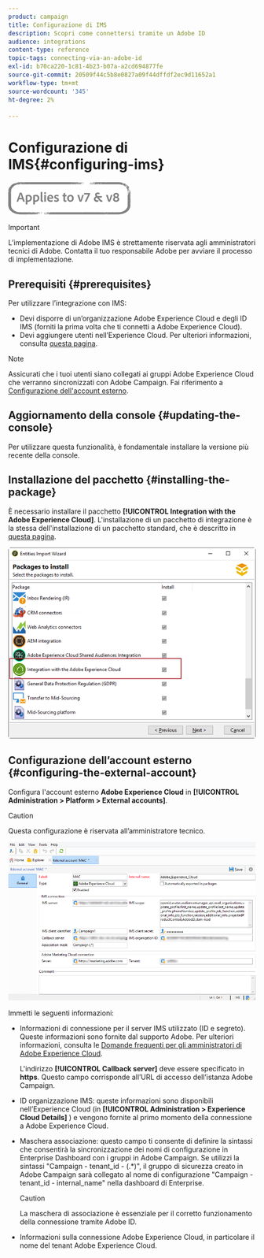 ```yaml
---
product: campaign
title: Configurazione di IMS
description: Scopri come connettersi tramite un Adobe ID
audience: integrations
content-type: reference
topic-tags: connecting-via-an-adobe-id
exl-id: b70ca220-1c81-4b23-b07a-a2cd694877fe
source-git-commit: 20509f44c5b8e0827a09f44dffdf2ec9d11652a1
workflow-type: tm+mt
source-wordcount: '345'
ht-degree: 2%

---
```


# Configurazione di IMS{#configuring-ims}

![](../../assets/common.svg)

>[!IMPORTANT]
>
>L’implementazione di Adobe IMS è strettamente riservata agli amministratori tecnici di Adobe. Contatta il tuo responsabile Adobe per avviare il processo di implementazione.

## Prerequisiti {#prerequisites}

Per utilizzare l’integrazione con IMS:

* Devi disporre di un’organizzazione Adobe Experience Cloud e degli ID IMS (forniti la prima volta che ti connetti a Adobe Experience Cloud).
* Devi aggiungere utenti nell’Experience Cloud. Per ulteriori informazioni, consulta [questa pagina](https://experienceleague.adobe.com/docs/core-services/interface/manage-users-and-products/admin-getting-started.html).

>[!NOTE]
>
>Assicurati che i tuoi utenti siano collegati ai gruppi Adobe Experience Cloud che verranno sincronizzati con Adobe Campaign. Fai riferimento a [Configurazione dell&#39;account esterno](#configuring-the-external-account).

## Aggiornamento della console {#updating-the-console}

Per utilizzare questa funzionalità, è fondamentale installare la versione più recente della console.

## Installazione del pacchetto {#installing-the-package}

È necessario installare il pacchetto **[!UICONTROL Integration with the Adobe Experience Cloud]**. L&#39;installazione di un pacchetto di integrazione è la stessa dell&#39;installazione di un pacchetto standard, che è descritto in [questa pagina](../../installation/using/installing-campaign-standard-packages.md).

![](assets/ims_6.png)

## Configurazione dell’account esterno {#configuring-the-external-account}

Configura l&#39;account esterno **Adobe Experience Cloud** in **[!UICONTROL Administration > Platform > External accounts]**.

>[!CAUTION]
>
>Questa configurazione è riservata all’amministratore tecnico.

![](assets/ims_5.png)

Immetti le seguenti informazioni:

* Informazioni di connessione per il server IMS utilizzato (ID e segreto). Queste informazioni sono fornite dal supporto Adobe. Per ulteriori informazioni, consulta le [Domande frequenti per gli amministratori di Adobe Experience Cloud](https://experienceleague.adobe.com/docs/core-services/interface/manage-users-and-products/faq.html).

   L&#39;indirizzo **[!UICONTROL Callback server]** deve essere specificato in **https**. Questo campo corrisponde all’URL di accesso dell’istanza Adobe Campaign.

* ID organizzazione IMS: queste informazioni sono disponibili nell’Experience Cloud (in **[!UICONTROL Administration > Experience Cloud Details]** ) e vengono fornite al primo momento della connessione a Adobe Experience Cloud.
* Maschera associazione: questo campo ti consente di definire la sintassi che consentirà la sincronizzazione dei nomi di configurazione in Enterprise Dashboard con i gruppi in Adobe Campaign. Se utilizzi la sintassi &quot;Campaign - tenant_id - (.*)&quot;, il gruppo di sicurezza creato in Adobe Campaign sarà collegato al nome di configurazione &quot;Campaign - tenant_id - internal_name&quot; nella dashboard di Enterprise.

   >[!CAUTION]
   >
   >La maschera di associazione è essenziale per il corretto funzionamento della connessione tramite Adobe ID.

* Informazioni sulla connessione Adobe Experience Cloud, in particolare il nome del tenant Adobe Experience Cloud.
